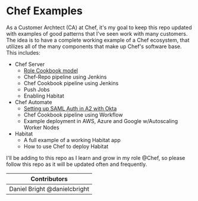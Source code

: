 # Chef Examples

As a Customer Archtect (CA) at Chef, it's my goal to keep this repo updated with
examples of good patterns that I've seen work with many customers. The idea is
to have a complete working example of a Chef ecosystem, that utilizes all of the 
many components that make up Chef's software base. This includes:

*  Chef Server
    * [Role Cookbook model](./role_cookbook_model.md)
    * Chef-Repo pipeline using Jenkins
    * Chef Cookbook pipeline using Jenkins
    * Push Jobs
    * Enabling Habitat 
*  Chef Automate
    * [Setting up SAML Auth in A2 with Okta](./a2-saml-with-okta.md)
    * Chef Cookbook pipeline using Workflow
    * Example deployment in AWS, Azure and Google w/Autoscaling Worker Nodes
*  Habitat
    * A full example of a working Habitat app
    * How to use Chef to deploy Habitat
    
I'll be adding to this repo as I learn and grow in my role @Chef, so please
follow this repo as it will be updated often and frequently.

| Contributors  | 
| ------------- | 
| Daniel Bright @danielcbright  | 
